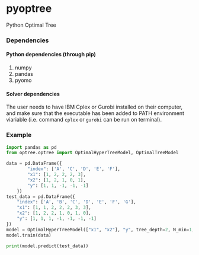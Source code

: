 # pyoptree
Python Optimal Tree

### Dependencies 
#### Python dependencies (through pip)
1. numpy 
2. pandas 
3. pyomo 

#### Solver dependencies 
The user needs to have IBM Cplex or Gurobi installed on their computer, and make sure that the executable has been added to PATH environment viariable (i.e. command `cplex` or `gurobi` can be run on terminal). 

### Example 
```python
import pandas as pd
from optree.optree import OptimalHyperTreeModel, OptimalTreeModel

data = pd.DataFrame({
        "index": ['A', 'C', 'D', 'E', 'F'],
        "x1": [1, 2, 2, 2, 3],
        "x2": [1, 2, 1, 0, 1],
        "y": [1, 1, -1, -1, -1]
    })
test_data = pd.DataFrame({
    "index": ['A', 'B', 'C', 'D', 'E', 'F', 'G'],
    "x1": [1, 1, 2, 2, 2, 3, 3],
    "x2": [1, 2, 2, 1, 0, 1, 0],
    "y": [1, 1, 1, -1, -1, -1, -1]
})
model = OptimalHyperTreeModel(["x1", "x2"], "y", tree_depth=2, N_min=1, alpha=0.1, solver_name="cplex")
model.train(data)

print(model.predict(test_data))
```